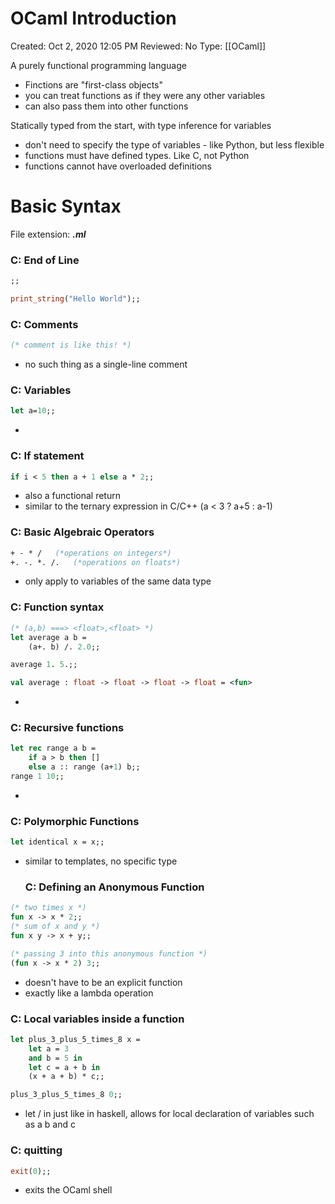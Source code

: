 # OCaml Introduction

Created: Oct 2, 2020 12:05 PM
Reviewed: No
Type: [[OCaml]]

A purely functional programming language

- Finctions are "first-class objects"
- you can treat functions as if they were any other variables
- can also pass them into other functions

Statically typed from the start, with type inference for variables

- don't need to specify the type of variables - like Python, but less flexible
- functions must have defined types. Like C, not Python
- functions cannot have overloaded definitions

# Basic Syntax

File extension: ***.ml***

### C: End of Line

```ocaml
;;

print_string("Hello World");;
```

### C: Comments

```ocaml
(* comment is like this! *)
```

- no such thing as a single-line comment

### C: Variables

```ocaml
let a=10;;
```

- 

### C: If statement

```ocaml
if i < 5 then a + 1 else a * 2;;
```

- also a functional return
- similar to the ternary expression in C/C++ (a < 3 ? a+5 : a-1)

### C: Basic Algebraic Operators

```ocaml
+ - * /   (*operations on integers*)
+. -. *. /.   (*operations on floats*)
```

- only apply to variables of the same data type

### C: Function syntax

```ocaml
(* (a,b) ===> <float>,<float> *)
let average a b =
	(a+. b) /. 2.0;;

average 1. 5.;;

val average : float -> float -> float -> float = <fun>
```

- 

### C: Recursive functions

```ocaml
let rec range a b =
	if a > b then []
	else a :: range (a+1) b;;
range 1 10;;
```

- 

### C: Polymorphic Functions

```ocaml
let identical x = x;;
```

- similar to templates, no specific type

    ### C: Defining an Anonymous Function

```ocaml
(* two times x *)
fun x -> x * 2;;
(* sum of x and y *)
fun x y -> x + y;;

(* passing 3 into this anonymous function *)
(fun x -> x * 2) 3;;
```

- doesn't have to be an explicit function
- exactly like a lambda operation

### C: Local variables inside a function

```ocaml
let plus_3_plus_5_times_8 x =
	let a = 3
	and b = 5 in
	let c = a + b in
	(x + a + b) * c;;

plus_3_plus_5_times_8 0;;
```

- let / in just like in haskell, allows for local declaration of variables such as a b and c

### C: quitting

```ocaml
exit(0);;
```

- exits the OCaml shell